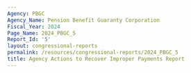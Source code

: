 ```yaml
---
Agency: PBGC
Agency_Name: Pension Benefit Guaranty Corporation
Fiscal_Year: 2024
Page_Name: 2024_PBGC_5
Report_Id: '5'
layout: congressional-reports
permalink: /resources/congressional-reports/2024_PBGC_5
title: Agency Actions to Recover Improper Payments Report
---
```

